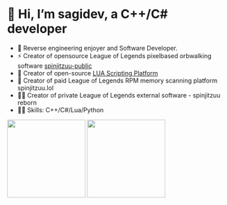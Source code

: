 # 👋 Hi, I’m sagidev, a C++/C# developer

- 👀 Reverse engineering enjoyer and Software Developer.  
- ⚡ Creator of opensource League of Legends pixelbased orbwalking software [spinjitzuu-public](https://github.com/sagidev/spinjitzuu-public)
- 💪 Creator of open-source [LUA Scripting Platform](https://github.com/sagidev/LUA_Scripting_Platform)
- 🚀 Creator of paid League of Legends RPM memory scanning platform spinjitzuu.lol
- 🐱‍👤 Creator of private League of Legends external software - spinjitzuu reborn
- 👨‍💻 Skills: C++/C#/Lua/Python
<p>
  <img height="180em" src="https://github-readme-stats.vercel.app/api?username=sagidev&show_icons=true&hide_border=true&&count_private=true&include_all_commits=true&custom_title=sagidev%27s%20Github%20Statistics&theme=github_dark" />
  <img height="180em" src="https://github-readme-stats.vercel.app/api/top-langs/?username=sagidev&exclude_repo=KNN-Image-Classification&show_icons=true&hide_border=true&layout=compact&langs_count=8&theme=github_dark"/>
</p>

